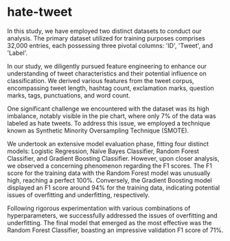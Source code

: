 # hate-tweet
<p>In this study, we have employed two distinct datasets to conduct our analysis. The primary dataset utilized for training purposes comprises 32,000 entries, each possessing three pivotal columns: 'ID', 'Tweet', and 'Label'.</p>
<p>In our study, we diligently pursued feature engineering to enhance our understanding of tweet characteristics and their potential influence on classification. We derived various features from the tweet corpus, encompassing tweet length, hashtag count, exclamation marks, question marks, tags, punctuations, and word count.</p>
<p>One significant challenge we encountered with the dataset was its high imbalance, notably visible in the pie chart, where only 7% of the data was labeled as hate tweets.  To address this issue, we employed a technique known as Synthetic Minority Oversampling Technique (SMOTE). </p>
<p>We undertook an extensive model evaluation phase, fitting four distinct models: Logistic Regression, Naïve Bayes Classifier, Random Forest Classifier, and Gradient Boosting Classifier.
However, upon closer analysis, we observed a concerning phenomenon regarding the F1 scores. The F1 score for the training data with the Random Forest model was unusually high, reaching a perfect 100%. Conversely, the Gradient Boosting model displayed an F1 score around 94% for the training data, indicating potential issues of overfitting and underfitting, respectively.
</p>
<p>Following rigorous experimentation with various combinations of hyperparameters, we successfully addressed the issues of overfitting and underfitting. The final model that emerged as the most effective was the Random Forest Classifier, boasting an impressive validation F1 score of 71%.</p>
